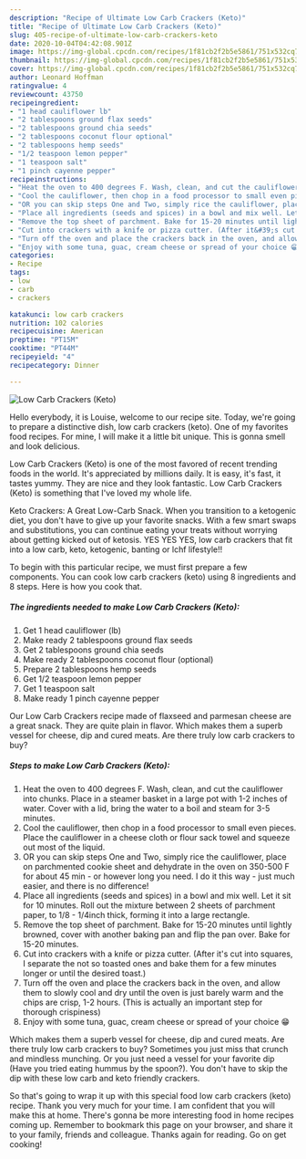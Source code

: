 ```yaml
---
description: "Recipe of Ultimate Low Carb Crackers (Keto)"
title: "Recipe of Ultimate Low Carb Crackers (Keto)"
slug: 405-recipe-of-ultimate-low-carb-crackers-keto
date: 2020-10-04T04:42:08.901Z
image: https://img-global.cpcdn.com/recipes/1f81cb2f2b5e5861/751x532cq70/low-carb-crackers-keto-recipe-main-photo.jpg
thumbnail: https://img-global.cpcdn.com/recipes/1f81cb2f2b5e5861/751x532cq70/low-carb-crackers-keto-recipe-main-photo.jpg
cover: https://img-global.cpcdn.com/recipes/1f81cb2f2b5e5861/751x532cq70/low-carb-crackers-keto-recipe-main-photo.jpg
author: Leonard Hoffman
ratingvalue: 4
reviewcount: 43750
recipeingredient:
- "1 head cauliflower lb"
- "2 tablespoons ground flax seeds"
- "2 tablespoons ground chia seeds"
- "2 tablespoons coconut flour optional"
- "2 tablespoons hemp seeds"
- "1/2 teaspoon lemon pepper"
- "1 teaspoon salt"
- "1 pinch cayenne pepper"
recipeinstructions:
- "Heat the oven to 400 degrees F. Wash, clean, and cut the cauliflower into chunks. Place in a steamer basket in a large pot with 1-2 inches of water. Cover with a lid, bring the water to a boil and steam for 3-5 minutes."
- "Cool the cauliflower, then chop in a food processor to small even pieces. Place the cauliflower in a cheese cloth or flour sack towel and squeeze out most of the liquid."
- "OR you can skip steps One and Two, simply rice the cauliflower, place on parchmented cookie sheet and dehydrate in the oven on 350-500 F for about 45 min - or however long you need. I do it this way - just much easier, and there is no difference!"
- "Place all ingredients (seeds and spices) in a bowl and mix well. Let it sit for 10 minutes. Roll out the mixture between 2 sheets of parchment paper, to 1/8 - 1/4inch thick, forming it into a large rectangle."
- "Remove the top sheet of parchment. Bake for 15-20 minutes until lightly browned, cover with another baking pan and flip the pan over. Bake for 15-20 minutes."
- "Cut into crackers with a knife or pizza cutter. (After it&#39;s cut into squares, I separate the not so toasted ones and bake them for a few minutes longer or until the desired toast.)"
- "Turn off the oven and place the crackers back in the oven, and allow them to slowly cool and dry until the oven is just barely warm and the chips are crisp, 1-2 hours. (This is actually an important step for thorough crispiness)"
- "Enjoy with some tuna, guac, cream cheese or spread of your choice 😁"
categories:
- Recipe
tags:
- low
- carb
- crackers

katakunci: low carb crackers 
nutrition: 102 calories
recipecuisine: American
preptime: "PT15M"
cooktime: "PT44M"
recipeyield: "4"
recipecategory: Dinner

---
```



![Low Carb Crackers (Keto)](https://img-global.cpcdn.com/recipes/1f81cb2f2b5e5861/751x532cq70/low-carb-crackers-keto-recipe-main-photo.jpg)

Hello everybody, it is Louise, welcome to our recipe site. Today, we're going to prepare a distinctive dish, low carb crackers (keto). One of my favorites food recipes. For mine, I will make it a little bit unique. This is gonna smell and look delicious.

Low Carb Crackers (Keto) is one of the most favored of recent trending foods in the world. It's appreciated by millions daily. It is easy, it's fast, it tastes yummy. They are nice and they look fantastic. Low Carb Crackers (Keto) is something that I've loved my whole life.

Keto Crackers: A Great Low-Carb Snack. When you transition to a ketogenic diet, you don&#39;t have to give up your favorite snacks. With a few smart swaps and substitutions, you can continue eating your treats without worrying about getting kicked out of ketosis. YES YES YES, low carb crackers that fit into a low carb, keto, ketogenic, banting or lchf lifestyle!!


To begin with this particular recipe, we must first prepare a few components. You can cook low carb crackers (keto) using 8 ingredients and 8 steps. Here is how you cook that.

<!--inarticleads1-->

##### The ingredients needed to make Low Carb Crackers (Keto):

1. Get 1 head cauliflower (lb)
1. Make ready 2 tablespoons ground flax seeds
1. Get 2 tablespoons ground chia seeds
1. Make ready 2 tablespoons coconut flour (optional)
1. Prepare 2 tablespoons hemp seeds
1. Get 1/2 teaspoon lemon pepper
1. Get 1 teaspoon salt
1. Make ready 1 pinch cayenne pepper


Our Low Carb Crackers recipe made of flaxseed and parmesan cheese are a great snack. They are quite plain in flavor. Which makes them a superb vessel for cheese, dip and cured meats. Are there truly low carb crackers to buy? 

<!--inarticleads2-->

##### Steps to make Low Carb Crackers (Keto):

1. Heat the oven to 400 degrees F. Wash, clean, and cut the cauliflower into chunks. Place in a steamer basket in a large pot with 1-2 inches of water. Cover with a lid, bring the water to a boil and steam for 3-5 minutes.
1. Cool the cauliflower, then chop in a food processor to small even pieces. Place the cauliflower in a cheese cloth or flour sack towel and squeeze out most of the liquid.
1. OR you can skip steps One and Two, simply rice the cauliflower, place on parchmented cookie sheet and dehydrate in the oven on 350-500 F for about 45 min - or however long you need. I do it this way - just much easier, and there is no difference!
1. Place all ingredients (seeds and spices) in a bowl and mix well. Let it sit for 10 minutes. Roll out the mixture between 2 sheets of parchment paper, to 1/8 - 1/4inch thick, forming it into a large rectangle.
1. Remove the top sheet of parchment. Bake for 15-20 minutes until lightly browned, cover with another baking pan and flip the pan over. Bake for 15-20 minutes.
1. Cut into crackers with a knife or pizza cutter. (After it&#39;s cut into squares, I separate the not so toasted ones and bake them for a few minutes longer or until the desired toast.)
1. Turn off the oven and place the crackers back in the oven, and allow them to slowly cool and dry until the oven is just barely warm and the chips are crisp, 1-2 hours. (This is actually an important step for thorough crispiness)
1. Enjoy with some tuna, guac, cream cheese or spread of your choice 😁


Which makes them a superb vessel for cheese, dip and cured meats. Are there truly low carb crackers to buy? Sometimes you just miss that crunch and mindless munching. Or you just need a vessel for your favorite dip (Have you tried eating hummus by the spoon?). You don&#39;t have to skip the dip with these low carb and keto friendly crackers. 

So that's going to wrap it up with this special food low carb crackers (keto) recipe. Thank you very much for your time. I am confident that you will make this at home. There's gonna be more interesting food in home recipes coming up. Remember to bookmark this page on your browser, and share it to your family, friends and colleague. Thanks again for reading. Go on get cooking!
